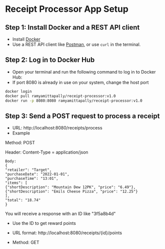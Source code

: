 # Receipt Processor App Setup

## Step 1: Install Docker and a REST API client

* Install [Docker](https://www.docker.com/get-started)
* Use a REST API client like [Postman](https://www.postman.com/downloads/), or use `curl` in the terminal.

## Step 2: Log in to Docker Hub

* Open your terminal and run the following command to log in to Docker Hub:
* If port 8080 is already in use on your system, change the host port
```bash
docker login
docker pull ramyamittapally/receipt-processor:v1.0
docker run -p 8080:8080 ramyamittapally/receipt-processor:v1.0
```


## Step 3: Send a POST request to process a receipt

* URL: http://localhost:8080/receipts/process
* Example

Method: POST

Header: Content-Type = application/json
```
Body:
{
"retailer": "Target",
"purchaseDate": "2022-01-01",
"purchaseTime": "13:01",
"items": [
{"shortDescription": "Mountain Dew 12PK", "price": "6.49"},
{"shortDescription": "Emils Cheese Pizza", "price": "12.25"}
],
"total": "18.74"
}
```
You will receive a response with an ID like "3f5a8b4d"
* Use the ID to get reward points

* URL format: http://localhost:8080/receipts/{id}/points
* Method: GET




